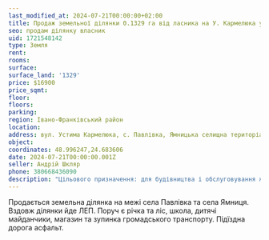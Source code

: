 ```yaml
---
last_modified_at: 2024-07-21T00:00:00+02:00
title: Продаж земельної ділянки 0.1329 га від ласника на У. Кармелюка у с. Павлівка
seo: продам ділянку власник
uid: 1721548142
type: Земля
rent:
rooms:
surface:
surface_land: '1329'
price: $16900
price_sqmt:
floor:
floors:
parking:
region: Івано-Франківський район
location:
address: вул. Устима Кармелюка, с. Павлівка, Ямницька селищна територіальна громада
object:
coordinates: 48.996247,24.683606
date: 2024-07-21T00:00:00.001Z
seller: Андрій Шкляр
phone: 380668436090
description: "Цільового призначення: для будівництва і обслуговування житлового будинку, господарських будівель і споруд (присадибна ділянка), кадастровий номер: 2625883801:01:002:1631"
---
```


Продається земельна ділянка на межі села Павлівка та села Ямниця. Вздовж ділянки йде ЛЕП. Поруч є річка та ліс, школа, дитячі майданчики, магазин та зупинка громадського транспорту. Підїздна дорога асфальт.
